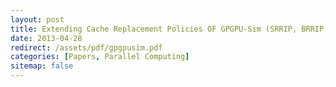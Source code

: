 ```yaml
---
layout: post
title: Extending Cache Replacement Policies OF GPGPU-Sim (SRRIP, BRRIP, LFU)
date: 2013-04-28
redirect: /assets/pdf/gpgpusim.pdf
categories: [Papers, Parallel Computing]
sitemap: false
---
```

